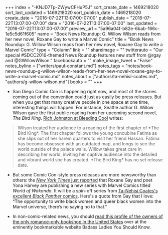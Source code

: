 +++
index = "-KNJD7Tp-ZWywCFHuP5J"
sort_create_date = 1469218020
sort_last_updated = 1469218020
sort_publish_date = 1469218020
create_date = "2016-07-22T13:07:00-07:00"
publish_date = "2016-07-22T13:07:00-07:00"
date = "2016-07-22T13:07:00-07:00"
last_updated = "2016-07-22T13:07:00-07:00"
preview_url = "5a96a04f-b82e-6bab-166c-1e5c5d61f605"
name = "Book News Roundup: G. Willow Wilson reads from her new novel, Roxane Gay to write a Marvel Comic"
title = "Book News Roundup: G. Willow Wilson reads from her new novel, Roxane Gay to write a Marvel Comic"
type = "Column"
link = ""
shareimage = ""
twitterauto = "Our special #SDCC2016-themed News Roundup features new stuff from @rgay and @GWillowWilson."
facebookauto = ""
make_image_tweet = "False"
notes_byline = ["writers/paul-constant.md"]
notes_tags = "notes/book-news-roundup-g-willow-wilson-reads-from-her-new-novel-roxane-gay-to-write-a-marvel-comic.md"
notes_about = ["authors/ta-nehisi-coates.md", "authors/g-willow-wilson.md"]
books = ""
+++
* San Diego Comic Con is happening right now, and most of the stories coming out of the convention could just as easily be press releases. But when you get that many creative people in one space at one time, interesting things will happen. For instance, Seattle author G. Willow Wilson gave the first public reading from her upcoming second novel, *The Bird King*. [Rich Johnston at Bleeding Cool](http://www.bleedingcool.com/2016/07/21/g-willow-wilson-reads-from-her-next-novel-the-bird-king-at-san-diego-comic-com/?utm_source=feedburner&utm_medium=feed&utm_campaign=Feed%3A+BleedingCool+%28Bleeding+Cool+Comic+News+%26+Rumors%29) writes:

<blockquote>Wilson treated her audience to a reading of the first chapter of *The Bird King*. The first chapter follows the young concubine Fatima as she slips out of her harem quarters to visit her friend Hassan. Fatima has become obsessed with an outdated map, and longs to see the world outside of the palace walls. Willow takes great care in describing her world, inviting her captive audience into the detailed and vibrant world she has created. *The Bird King* has no set release date.</blockquote>

* But some Comic Con-style press releases are more newsworthy than others: the [*New York Times* just reported](http://www.nytimes.com/2016/07/23/books/black-panther-marvel-comics-roxane-gay-ta-nehisi-coates-wakanda.html?_r=0) that Roxane Gay and poet Yona Harvey are publishing a new series with Marvel Comics titled *World of Wakanda*. It will be a spin-off series from [Ta-Nehisi Coates's excellent *Black Panther* comics](http://www.seattlereviewofbooks.com/notes/2016/04/07/thursday-comics-hangover-everybodys-talking-about-the-black-panther/). Here's a quote from Gay that I love: “The opportunity to write black women and queer black women into the Marvel universe, there’s no saying no to that."

* In non-comic-related news, you should [read this profile of the owners of the only romance-only bookshop in the United States](http://badassladiesyoushouldknow.com/post/147710787988/feminist-sex-positive-welcoming-fun-and-pink) over at the eminently bookmarkable website Badass Ladies You Should Know.